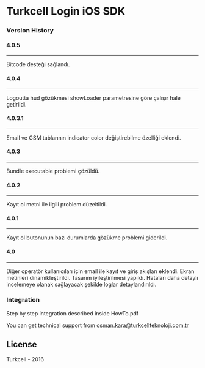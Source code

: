 # Turkcell Login iOS SDK 
### Version History

#### 4.0.5
---
Bitcode desteği sağlandı.

#### 4.0.4
---
Logoutta hud gözükmesi showLoader parametresine göre çalışır hale getirildi.


#### 4.0.3.1
---
Email ve GSM tablarının indicator color değiştirebilme özelliği eklendi.


#### 4.0.3
---
Bundle executable problemi çözüldü.

#### 4.0.2
---
Kayıt ol metni ile ilgili problem düzeltildi.

#### 4.0.1
---
Kayıt ol butonunun bazı durumlarda gözükme problemi giderildi.

#### 4.0
---
Diğer operatör kullanıcıları için email ile kayıt ve giriş akışları eklendi.
Ekran metinleri dinamikleştirildi.
Tasarım iyileştirilmesi yapıldı.
Hataları daha detaylı incelemeye olanak sağlayacak şekilde loglar detaylandırıldı.

### Integration
Step by step integration described inside HowTo.pdf

You can get technical support from osman.kara@turkcellteknoloji.com.tr



License
----

Turkcell - 2016






